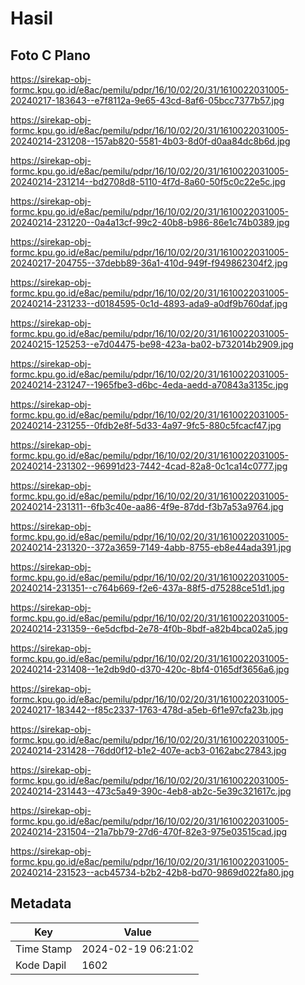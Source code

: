 # Hasil

## Foto C Plano

https://sirekap-obj-formc.kpu.go.id/e8ac/pemilu/pdpr/16/10/02/20/31/1610022031005-20240217-183643--e7f8112a-9e65-43cd-8af6-05bcc7377b57.jpg

https://sirekap-obj-formc.kpu.go.id/e8ac/pemilu/pdpr/16/10/02/20/31/1610022031005-20240214-231208--157ab820-5581-4b03-8d0f-d0aa84dc8b6d.jpg

https://sirekap-obj-formc.kpu.go.id/e8ac/pemilu/pdpr/16/10/02/20/31/1610022031005-20240214-231214--bd2708d8-5110-4f7d-8a60-50f5c0c22e5c.jpg

https://sirekap-obj-formc.kpu.go.id/e8ac/pemilu/pdpr/16/10/02/20/31/1610022031005-20240214-231220--0a4a13cf-99c2-40b8-b986-86e1c74b0389.jpg

https://sirekap-obj-formc.kpu.go.id/e8ac/pemilu/pdpr/16/10/02/20/31/1610022031005-20240217-204755--37debb89-36a1-410d-949f-f949862304f2.jpg

https://sirekap-obj-formc.kpu.go.id/e8ac/pemilu/pdpr/16/10/02/20/31/1610022031005-20240214-231233--d0184595-0c1d-4893-ada9-a0df9b760daf.jpg

https://sirekap-obj-formc.kpu.go.id/e8ac/pemilu/pdpr/16/10/02/20/31/1610022031005-20240215-125253--e7d04475-be98-423a-ba02-b732014b2909.jpg

https://sirekap-obj-formc.kpu.go.id/e8ac/pemilu/pdpr/16/10/02/20/31/1610022031005-20240214-231247--1965fbe3-d6bc-4eda-aedd-a70843a3135c.jpg

https://sirekap-obj-formc.kpu.go.id/e8ac/pemilu/pdpr/16/10/02/20/31/1610022031005-20240214-231255--0fdb2e8f-5d33-4a97-9fc5-880c5fcacf47.jpg

https://sirekap-obj-formc.kpu.go.id/e8ac/pemilu/pdpr/16/10/02/20/31/1610022031005-20240214-231302--96991d23-7442-4cad-82a8-0c1ca14c0777.jpg

https://sirekap-obj-formc.kpu.go.id/e8ac/pemilu/pdpr/16/10/02/20/31/1610022031005-20240214-231311--6fb3c40e-aa86-4f9e-87dd-f3b7a53a9764.jpg

https://sirekap-obj-formc.kpu.go.id/e8ac/pemilu/pdpr/16/10/02/20/31/1610022031005-20240214-231320--372a3659-7149-4abb-8755-eb8e44ada391.jpg

https://sirekap-obj-formc.kpu.go.id/e8ac/pemilu/pdpr/16/10/02/20/31/1610022031005-20240214-231351--c764b669-f2e6-437a-88f5-d75288ce51d1.jpg

https://sirekap-obj-formc.kpu.go.id/e8ac/pemilu/pdpr/16/10/02/20/31/1610022031005-20240214-231359--6e5dcfbd-2e78-4f0b-8bdf-a82b4bca02a5.jpg

https://sirekap-obj-formc.kpu.go.id/e8ac/pemilu/pdpr/16/10/02/20/31/1610022031005-20240214-231408--1e2db9d0-d370-420c-8bf4-0165df3656a6.jpg

https://sirekap-obj-formc.kpu.go.id/e8ac/pemilu/pdpr/16/10/02/20/31/1610022031005-20240217-183442--f85c2337-1763-478d-a5eb-6f1e97cfa23b.jpg

https://sirekap-obj-formc.kpu.go.id/e8ac/pemilu/pdpr/16/10/02/20/31/1610022031005-20240214-231428--76dd0f12-b1e2-407e-acb3-0162abc27843.jpg

https://sirekap-obj-formc.kpu.go.id/e8ac/pemilu/pdpr/16/10/02/20/31/1610022031005-20240214-231443--473c5a49-390c-4eb8-ab2c-5e39c321617c.jpg

https://sirekap-obj-formc.kpu.go.id/e8ac/pemilu/pdpr/16/10/02/20/31/1610022031005-20240214-231504--21a7bb79-27d6-470f-82e3-975e03515cad.jpg

https://sirekap-obj-formc.kpu.go.id/e8ac/pemilu/pdpr/16/10/02/20/31/1610022031005-20240214-231523--acb45734-b2b2-42b8-bd70-9869d022fa80.jpg


## Metadata

| Key        | Value               |
| ---------- | ------------------- |
| Time Stamp | 2024-02-19 06:21:02 |
| Kode Dapil | 1602                |



